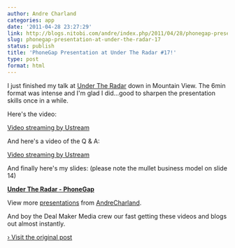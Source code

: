 ```yaml
---
author: Andre Charland
categories: app
date: '2011-04-28 23:27:29'
link: http://blogs.nitobi.com/andre/index.php/2011/04/28/phonegap-presentation-at-under-the-radar-17/
slug: phonegap-presentation-at-under-the-radar-17
status: publish
title: 'PhoneGap Presentation at Under The Radar #17!'
type: post
format: html
---
```


I just finished my talk at [Under The Radar](http://www.undertheradarblog.com/blog/phonegap-presents-at-under-the-radar/) down in Mountain View. The 6min format was intense and I'm glad I did…good to sharpen the presentation skills once in a while.

Here's the video:

[Video streaming by Ustream](http://www.ustream.tv/)

And here's a video of the Q & A:

[Video streaming by Ustream](http://www.ustream.tv/)

And finally here's my slides: (please note the mullet business model on slide 14)

**[Under The Radar - PhoneGap](http://www.slideshare.net/AndreCharland/under-the-radar-phonegap)**

View more [presentations](http://www.slideshare.net/) from [AndreCharland](http://www.slideshare.net/AndreCharland).

And boy the Deal Maker Media crew our fast getting these videos and blogs out almost instantly.

[› Visit the original post](http://blogs.nitobi.com/andre/index.php/2011/04/28/phonegap-presentation-at-under-the-radar-17/)
